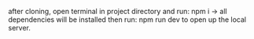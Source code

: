 after cloning, open terminal in project directory and run:
  npm i
  -> all dependencies will be installed then run:
  npm run dev
to open up the local server.
